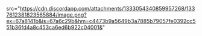<img> src="https://cdn.discordapp.com/attachments/1333054340859957268/1337612381823565884/image.png?ex=67a8141b&is=67a6c29b&hm=c4473b9a5649b3a7885b79057fe0392cc551b36fd4a8c453ca6ed6b922c04001&" </img>
